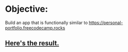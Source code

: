 # Objective:
Build an app that is functionally similar to https://personal-portfolio.freecodecamp.rocks
## [Here's the result.](https://portfolio-webpage.mikapikafika.repl.co)
